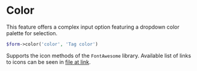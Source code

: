 # Color

This feature offers a complex input option featuring a dropdown color palette for selection.
```php
$form->color('color', 'Tag color')
```
Supports the icon methods of the `FontAwesome` library. Available list of links to icons can be seen in [file at link](https://github.com/bfg-s/admin/blob/master/src/Traits/FontAwesome.php).
